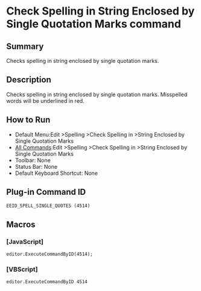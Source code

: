# Check Spelling in String Enclosed by Single Quotation Marks command

## Summary

Checks spelling in string enclosed by single quotation marks.

## Description

Checks spelling in string enclosed by single quotation marks. Misspelled words will be underlined in red.

## How to Run

- Default Menu:Edit \>Spelling \>Check Spelling in \>String Enclosed by Single Quotation Marks
- [All Commands](../tools/all_commands):Edit \>Spelling \>Check Spelling in \>String Enclosed by Single Quotation Marks
- Toolbar: None
- Status Bar: None
- Default Keyboard Shortcut: None

## Plug-in Command ID

```
EEID_SPELL_SINGLE_QUOTES (4514)```

## Macros

### \[JavaScript\]

```
editor.ExecuteCommandByID(4514);
```

### \[VBScript\]

```
editor.ExecuteCommandByID 4514
```
